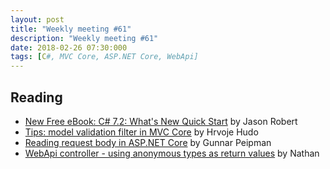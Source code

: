 ```yaml
---
layout: post
title: "Weekly meeting #61"
description: "Weekly meeting #61"
date: 2018-02-26 07:30:000
tags: [C#, MVC Core, ASP.NET Core, WebApi]
--- 
```

 
## Reading

* [New Free eBook: C# 7.2: What's New Quick Start](http://dontcodetired.com/blog/post/New-Free-eBook-C-72-Whats-New-Quick-Start) by Jason Robert
* [Tips: model validation filter in MVC Core](http://hudosvibe.net/post/tips-model-validation-filter-in-mvc-core) by Hrvoje Hudo
* [Reading request body in ASP.NET Core](http://gunnarpeipman.com/2018/02/aspnet-core-request-body/) by Gunnar Peipman
* [WebApi controller - using anonymous types as return values](http://designcoderelease.blogspot.fr/2018/02/webapi-controller-using-anonymous-types.html) by Nathan
